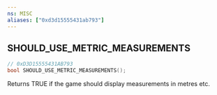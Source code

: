 ```yaml
---
ns: MISC
aliases: ["0xd3d15555431ab793"]
---
```

## SHOULD_USE_METRIC_MEASUREMENTS

```c
// 0xD3D15555431AB793
bool SHOULD_USE_METRIC_MEASUREMENTS();
```

Returns TRUE if the game should display measurements in metres etc.

